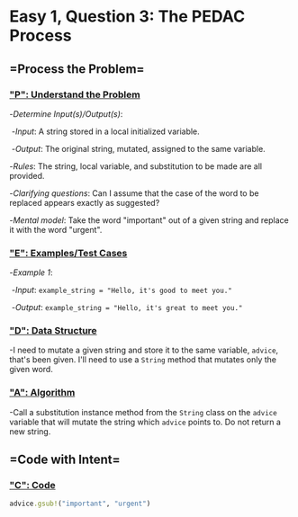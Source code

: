 # Easy 1, Question 3: The PEDAC Process



## =Process the Problem=



### <u>"P": Understand the Problem</u>



-*Determine Input(s)/Output(s)*:

​	-*Input*: A string stored in a local initialized variable.

​	-*Output*: The original string, mutated, assigned to the same variable.



-*Rules*: The string, local variable, and substitution to be made are all provided.



-*Clarifying questions*:  Can I assume that the case of the word to be replaced appears exactly as suggested?



-*Mental model*: Take the word "important" out of a given string and replace it with the word "urgent".



### <u>"E": Examples/Test Cases</u>



-*Example 1*: 

​	-*Input*: ```example_string = "Hello, it's good to meet you."```

​	-*Output*: ```example_string = "Hello, it's great to meet you."```



### <u>"D": Data Structure</u>



-I need to mutate a given string and store it to the same variable, ```advice```, that's been given. I'll need to use a ```String``` method that mutates only the given word.



### <u>"A": Algorithm</u>



-Call a substitution instance method from the ```String``` class on the ```advice``` variable that will mutate the string which ```advice``` points to. Do not return a new string.



## =Code with Intent=



### <u>"C": Code</u>

```ruby
advice.gsub!("important", "urgent")
```

